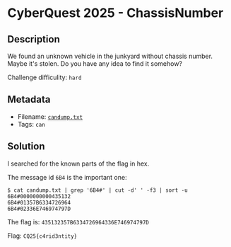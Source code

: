 # CyberQuest 2025 - ChassisNumber

## Description

We found an unknown vehicle in the junkyard without chassis number. Maybe it's stolen. Do you have any idea to find it somehow?

Challenge difficulity: `hard`

## Metadata

- Filename: [`candump.txt`](files/candump.txt)
- Tags: `can`

## Solution

I searched for the known parts of the flag in hex.

The message id `6B4` is the important one:

```
$ cat candump.txt | grep '6B4#' | cut -d' ' -f3 | sort -u
6B4#0000000000435132
6B4#01357B6334726964
6B4#02336E746974797D
```

The flag is: `435132357B6334726964336E746974797D`

Flag: `CQ25{c4rid3ntity}`
